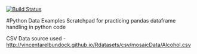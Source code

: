 [![Build Status](https://travis-ci.org/hrmeetsingh/Python-Data-Example.svg?branch=master)](https://travis-ci.org/hrmeetsingh/Python-Data-Example)

#Python Data Examples
Scratchpad for practicing pandas dataframe handling in python code

CSV Data source used - http://vincentarelbundock.github.io/Rdatasets/csv/mosaicData/Alcohol.csv
 